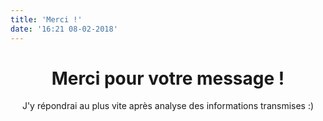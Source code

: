 ```yaml
---
title: 'Merci !'
date: '16:21 08-02-2018'
---
```


<center><h1>Merci pour votre message !</h1>
    <p>J'y répondrai au plus vite après analyse des informations transmises :)</p></center>

<div class="gap"></div>